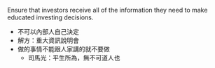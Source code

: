 Ensure that investors receive all of the information they need to make educated investing decisions.

- 不可以內部人自己決定
- 解方：重大資訊說明會
- 做的事情不能跟人家講的就不要做
	- 司馬光：平生所為，無不可道人也